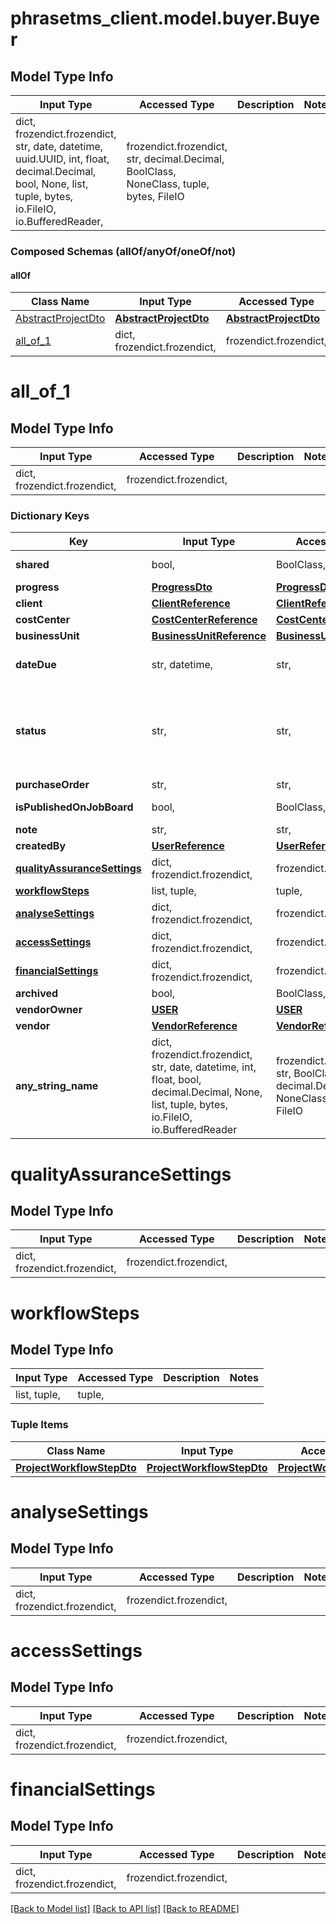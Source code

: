 # phrasetms_client.model.buyer.Buyer

## Model Type Info

| Input Type                                                                                                                                              | Accessed Type                                                                           | Description | Notes |
| ------------------------------------------------------------------------------------------------------------------------------------------------------- | --------------------------------------------------------------------------------------- | ----------- | ----- |
| dict, frozendict.frozendict, str, date, datetime, uuid.UUID, int, float, decimal.Decimal, bool, None, list, tuple, bytes, io.FileIO, io.BufferedReader, | frozendict.frozendict, str, decimal.Decimal, BoolClass, NoneClass, tuple, bytes, FileIO |             |

### Composed Schemas (allOf/anyOf/oneOf/not)

#### allOf

| Class Name                                  | Input Type                                      | Accessed Type                                   | Description | Notes |
| ------------------------------------------- | ----------------------------------------------- | ----------------------------------------------- | ----------- | ----- |
| [AbstractProjectDto](AbstractProjectDto.md) | [**AbstractProjectDto**](AbstractProjectDto.md) | [**AbstractProjectDto**](AbstractProjectDto.md) |             |
| [all_of_1](#all_of_1)                       | dict, frozendict.frozendict,                    | frozendict.frozendict,                          |             |

# all_of_1

## Model Type Info

| Input Type                   | Accessed Type          | Description | Notes |
| ---------------------------- | ---------------------- | ----------- | ----- |
| dict, frozendict.frozendict, | frozendict.frozendict, |             |

### Dictionary Keys

| Key                                                       | Input Type                                                                                                                                  | Accessed Type                                                                           | Description                                                        | Notes                                                                                                                                        |
| --------------------------------------------------------- | ------------------------------------------------------------------------------------------------------------------------------------------- | --------------------------------------------------------------------------------------- | ------------------------------------------------------------------ | -------------------------------------------------------------------------------------------------------------------------------------------- |
| **shared**                                                | bool,                                                                                                                                       | BoolClass,                                                                              | Default: false                                                     | [optional]                                                                                                                                   |
| **progress**                                              | [**ProgressDto**](ProgressDto.md)                                                                                                           | [**ProgressDto**](ProgressDto.md)                                                       |                                                                    | [optional]                                                                                                                                   |
| **client**                                                | [**ClientReference**](ClientReference.md)                                                                                                   | [**ClientReference**](ClientReference.md)                                               |                                                                    | [optional]                                                                                                                                   |
| **costCenter**                                            | [**CostCenterReference**](CostCenterReference.md)                                                                                           | [**CostCenterReference**](CostCenterReference.md)                                       |                                                                    | [optional]                                                                                                                                   |
| **businessUnit**                                          | [**BusinessUnitReference**](BusinessUnitReference.md)                                                                                       | [**BusinessUnitReference**](BusinessUnitReference.md)                                   |                                                                    | [optional]                                                                                                                                   |
| **dateDue**                                               | str, datetime,                                                                                                                              | str,                                                                                    |                                                                    | [optional] value must conform to RFC-3339 date-time                                                                                          |
| **status**                                                | str,                                                                                                                                        | str,                                                                                    |                                                                    | [optional] must be one of ["NEW", "ASSIGNED", "COMPLETED", "ACCEPTED_BY_VENDOR", "DECLINED_BY_VENDOR", "COMPLETED_BY_VENDOR", "CANCELLED", ] |
| **purchaseOrder**                                         | str,                                                                                                                                        | str,                                                                                    |                                                                    | [optional]                                                                                                                                   |
| **isPublishedOnJobBoard**                                 | bool,                                                                                                                                       | BoolClass,                                                                              | Default: false                                                     | [optional]                                                                                                                                   |
| **note**                                                  | str,                                                                                                                                        | str,                                                                                    |                                                                    | [optional]                                                                                                                                   |
| **createdBy**                                             | [**UserReference**](UserReference.md)                                                                                                       | [**UserReference**](UserReference.md)                                                   |                                                                    | [optional]                                                                                                                                   |
| **[qualityAssuranceSettings](#qualityAssuranceSettings)** | dict, frozendict.frozendict,                                                                                                                | frozendict.frozendict,                                                                  |                                                                    | [optional]                                                                                                                                   |
| **[workflowSteps](#workflowSteps)**                       | list, tuple,                                                                                                                                | tuple,                                                                                  |                                                                    | [optional]                                                                                                                                   |
| **[analyseSettings](#analyseSettings)**                   | dict, frozendict.frozendict,                                                                                                                | frozendict.frozendict,                                                                  |                                                                    | [optional]                                                                                                                                   |
| **[accessSettings](#accessSettings)**                     | dict, frozendict.frozendict,                                                                                                                | frozendict.frozendict,                                                                  |                                                                    | [optional]                                                                                                                                   |
| **[financialSettings](#financialSettings)**               | dict, frozendict.frozendict,                                                                                                                | frozendict.frozendict,                                                                  |                                                                    | [optional]                                                                                                                                   |
| **archived**                                              | bool,                                                                                                                                       | BoolClass,                                                                              |                                                                    | [optional]                                                                                                                                   |
| **vendorOwner**                                           | [**USER**](USER.md)                                                                                                                         | [**USER**](USER.md)                                                                     |                                                                    | [optional]                                                                                                                                   |
| **vendor**                                                | [**VendorReference**](VendorReference.md)                                                                                                   | [**VendorReference**](VendorReference.md)                                               |                                                                    | [optional]                                                                                                                                   |
| **any_string_name**                                       | dict, frozendict.frozendict, str, date, datetime, int, float, bool, decimal.Decimal, None, list, tuple, bytes, io.FileIO, io.BufferedReader | frozendict.frozendict, str, BoolClass, decimal.Decimal, NoneClass, tuple, bytes, FileIO | any string name can be used but the value must be the correct type | [optional]                                                                                                                                   |

# qualityAssuranceSettings

## Model Type Info

| Input Type                   | Accessed Type          | Description | Notes |
| ---------------------------- | ---------------------- | ----------- | ----- |
| dict, frozendict.frozendict, | frozendict.frozendict, |             |

# workflowSteps

## Model Type Info

| Input Type   | Accessed Type | Description | Notes |
| ------------ | ------------- | ----------- | ----- |
| list, tuple, | tuple,        |             |

### Tuple Items

| Class Name                                              | Input Type                                              | Accessed Type                                           | Description | Notes |
| ------------------------------------------------------- | ------------------------------------------------------- | ------------------------------------------------------- | ----------- | ----- |
| [**ProjectWorkflowStepDto**](ProjectWorkflowStepDto.md) | [**ProjectWorkflowStepDto**](ProjectWorkflowStepDto.md) | [**ProjectWorkflowStepDto**](ProjectWorkflowStepDto.md) |             |

# analyseSettings

## Model Type Info

| Input Type                   | Accessed Type          | Description | Notes |
| ---------------------------- | ---------------------- | ----------- | ----- |
| dict, frozendict.frozendict, | frozendict.frozendict, |             |

# accessSettings

## Model Type Info

| Input Type                   | Accessed Type          | Description | Notes |
| ---------------------------- | ---------------------- | ----------- | ----- |
| dict, frozendict.frozendict, | frozendict.frozendict, |             |

# financialSettings

## Model Type Info

| Input Type                   | Accessed Type          | Description | Notes |
| ---------------------------- | ---------------------- | ----------- | ----- |
| dict, frozendict.frozendict, | frozendict.frozendict, |             |

[[Back to Model list]](../../README.md#documentation-for-models) [[Back to API list]](../../README.md#documentation-for-api-endpoints) [[Back to README]](../../README.md)
